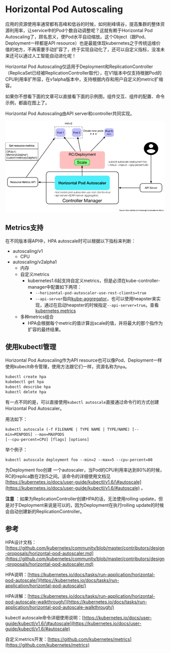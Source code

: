 # Horizontal Pod Autoscaling

应用的资源使用率通常都有高峰和低谷的时候，如何削峰填谷，提高集群的整体资源利用率，让service中的Pod个数自动调整呢？这就有赖于Horizontal Pod Autoscaling了，顾名思义，使Pod水平自动缩放。这个Object（跟Pod、Deployment一样都是API resource）也是最能体现kubernetes之于传统运维价值的地方，不再需要手动扩容了，终于实现自动化了，还可以自定义指标，没准未来还可以通过人工智能自动进化呢！

Horizontal Pod Autoscaling仅适用于Deployment和ReplicationController（ReplicaSet已经被ReplicationController取代），在V1版本中仅支持根据Pod的CPU利用率扩所容，在v1alpha版本中，支持根据内存和用户自定义的metric扩缩容。

如果你不想看下面的文章可以直接看下面的示例图，组件交互、组件的配置、命令示例，都画在图上了。

Horizontal Pod Autoscaling由API server和controller共同实现。

![](../assets/horizontal-pod-autoscaler.png)

## Metrics支持

在不同版本得API中，HPA autoscale时可以根据以下指标来判断：

* autoscaling/v1
  * CPU
* autoscaling/v2alpha1
  * 内存
  * 自定义metrics
    * kubernetes1.6起支持自定义metrics，但是必须在kube-controller-manager中配置如下两项：
      * `--horizontal-pod-autoscaler-use-rest-clients=true`
      * `--api-server`指向[kube-aggregator](https://github.com/kubernetes/kube-aggregator)，也可以使用heapster来实现，通过在启动heapster的时候指定`--api-server=true`。查看[kubernetes metrics](https://github.com/kubernetes/metrics)
  * 多种metrics组合
    * HPA会根据每个metric的值计算出scale的值，并将最大的那个指作为扩容的最终结果。

## 使用kubectl管理

Horizontal Pod Autoscaling作为API resource也可以像Pod、Deployment一样使用kubeclt命令管理，使用方法跟它们一样，资源名称为`hpa`。

```
kubectl create hpa
kubebectl get hpa
kubectl describe hpa
kubectl delete hpa
```

有一点不同的是，可以直接使用`kubectl autoscale`直接通过命令行的方式创建Horizontal Pod Autoscaler。

用法如下：

```b
kubectl autoscale (-f FILENAME | TYPE NAME | TYPE/NAME) [--min=MINPODS] --max=MAXPODS
[--cpu-percent=CPU] [flags] [options]
```

举个例子：

```
kubectl autoscale deployment foo --min=2 --max=5 --cpu-percent=80
```

为Deployment foo创建 一个autoscaler，当Pod的CPU利用率达到80%的时候，RC的replica数在2到5之间。该命令的详细使用文档见[https://kubernetes.io/docs/user-guide/kubectl/v1.6/\#autoscale](https://kubernetes.io/docs/user-guide/kubectl/v1.6/#autoscale) 。

**注意** ：如果为ReplicationController创建HPA的话，无法使用rolling update，但是对于Deployment来说是可以的，因为Deployment在执行rolling update的时候会自动创建新的ReplicationController。

## 参考

HPA设计文档：[https://github.com/kubernetes/community/blob/master/contributors/design-proposals/horizontal-pod-autoscaler.md](https://github.com/kubernetes/community/blob/master/contributors/design-proposals/horizontal-pod-autoscaler.md)

HPA说明：[https://kubernetes.io/docs/tasks/run-application/horizontal-pod-autoscale/](https://kubernetes.io/docs/tasks/run-application/horizontal-pod-autoscale/)

HPA详解：[https://kubernetes.io/docs/tasks/run-application/horizontal-pod-autoscale-walkthrough/](https://kubernetes.io/docs/tasks/run-application/horizontal-pod-autoscale-walkthrough/)

kubectl autoscale命令详细使用说明：[https://kubernetes.io/docs/user-guide/kubectl/v1.6/\#autoscale](https://kubernetes.io/docs/user-guide/kubectl/v1.6/#autoscale)

自定义metrics开发：[https://github.com/kubernetes/metrics](https://github.com/kubernetes/metrics)

